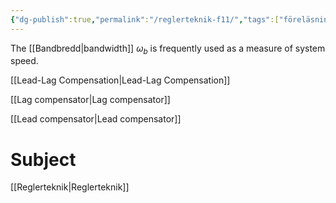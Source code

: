 ```yaml
---
{"dg-publish":true,"permalink":"/reglerteknik-f11/","tags":["föreläsning","reglerteknik"]}
---
```



The [[Bandbredd\|bandwidth]] $\omega_{b}$ is frequently used as a measure of system speed.  

[[Lead-Lag Compensation\|Lead-Lag Compensation]]

[[Lag compensator\|Lag compensator]]

[[Lead compensator\|Lead compensator]]


# Subject
[[Reglerteknik\|Reglerteknik]]
